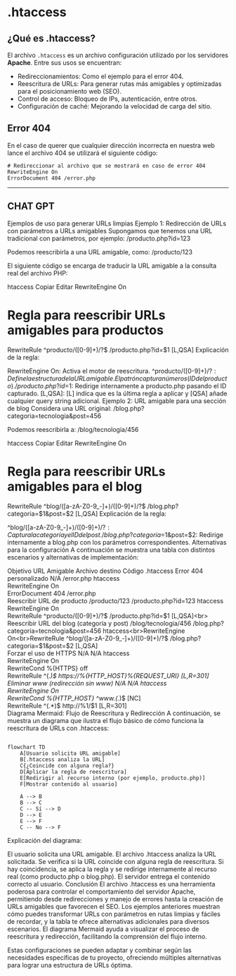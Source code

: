 # .htaccess
## ¿Qué es .htaccess?
El archivo  `.htaccess` es un archivo configuración utilizado por los servidores **Apache**.
Entre sus usos se encuentran:

- Redireccionamientos: Como el ejemplo para el error 404.
- Reescritura de URLs: Para generar rutas más amigables y optimizadas para el posicionamiento web (SEO).
- Control de acceso: Bloqueo de IPs, autenticación, entre otros.
- Configuración de caché: Mejorando la velocidad de carga del sitio.



## Error 404
En el caso de querer que cualquier dirección incorrecta en nuestra web lance el archivo 404 se utilizará el siguiente código:

```htaccess
# Redireccionar al archivo que se mostrará en caso de error 404
RewriteEngine On
ErrorDocument 404 /error.php
```




------

CHAT GPT
----

Ejemplos de uso para generar URLs limpias
Ejemplo 1: Redirección de URLs con parámetros a URLs amigables
Supongamos que tenemos una URL tradicional con parámetros, por ejemplo:
/producto.php?id=123

Podemos reescribirla a una URL amigable, como:
/producto/123


El siguiente código se encarga de traducir la URL amigable a la consulta real del archivo PHP:

htaccess
Copiar
Editar
RewriteEngine On

# Regla para reescribir URLs amigables para productos
RewriteRule ^producto/([0-9]+)/?$ /producto.php?id=$1 [L,QSA]
Explicación de la regla:

RewriteEngine On: Activa el motor de reescritura.
^producto/([0-9]+)/?$: Define la estructura de la URL amigable. El patrón captura números (ID del producto).
/producto.php?id=$1: Redirige internamente a producto.php pasando el ID capturado.
[L,QSA]: [L] indica que es la última regla a aplicar y [QSA] añade cualquier query string adicional.
Ejemplo 2: URL amigable para una sección de blog
Considera una URL original:
/blog.php?categoria=tecnologia&post=456

Podemos reescribirla a:
/blog/tecnologia/456

htaccess
Copiar
Editar
RewriteEngine On

# Regla para reescribir URLs amigables para el blog
RewriteRule ^blog/([a-zA-Z0-9_-]+)/([0-9]+)/?$ /blog.php?categoria=$1&post=$2 [L,QSA]
Explicación de la regla:

^blog/([a-zA-Z0-9_-]+)/([0-9]+)/?$: Captura la categoría y el ID del post.
/blog.php?categoria=$1&post=$2: Redirige internamente a blog.php con los parámetros correspondientes.
Alternativas para la configuración
A continuación se muestra una tabla con distintos escenarios y alternativas de implementación:

Objetivo	URL Amigable	Archivo destino	Código .htaccess
Error 404 personalizado	N/A	/error.php	htaccess<br>RewriteEngine On<br>ErrorDocument 404 /error.php<br>
Reescribir URL de producto	/producto/123	/producto.php?id=123	htaccess<br>RewriteEngine On<br>RewriteRule ^producto/([0-9]+)/?$ /producto.php?id=$1 [L,QSA]<br>
Reescribir URL del blog (categoría y post)	/blog/tecnologia/456	/blog.php?categoria=tecnologia&post=456	htaccess<br>RewriteEngine On<br>RewriteRule ^blog/([a-zA-Z0-9_-]+)/([0-9]+)/?$ /blog.php?categoria=$1&post=$2 [L,QSA]<br>
Forzar el uso de HTTPS	N/A	N/A	htaccess<br>RewriteEngine On<br>RewriteCond %{HTTPS} off<br>RewriteRule ^(.*)$ https://%{HTTP_HOST}%{REQUEST_URI} [L,R=301]<br>
Eliminar www (redirección sin www)	N/A	N/A	htaccess<br>RewriteEngine On<br>RewriteCond %{HTTP_HOST} ^www\.(.*)$ [NC]<br>RewriteRule ^(.*)$ http://%1/$1 [L,R=301]<br>
Diagrama Mermaid: Flujo de Reescritura y Redirección
A continuación, se muestra un diagrama que ilustra el flujo básico de cómo funciona la reescritura de URLs con .htaccess:

```mermaid

flowchart TD
    A[Usuario solicita URL amigable]
    B[.htaccess analiza la URL]
    C{¿Coincide con alguna regla?}
    D[Aplicar la regla de reescritura]
    E[Redirigir al recurso interno (por ejemplo, producto.php)]
    F[Mostrar contenido al usuario]
    
    A --> B
    B --> C
    C -- Sí --> D
    D --> E
    E --> F
    C -- No --> F

```    
Explicación del diagrama:

El usuario solicita una URL amigable.
El archivo .htaccess analiza la URL solicitada.
Se verifica si la URL coincide con alguna regla de reescritura.
Si hay coincidencia, se aplica la regla y se redirige internamente al recurso real (como producto.php o blog.php).
El servidor entrega el contenido correcto al usuario.
Conclusión
El archivo .htaccess es una herramienta poderosa para controlar el comportamiento del servidor Apache, permitiendo desde redirecciones y manejo de errores hasta la creación de URLs amigables que favorecen el SEO. Los ejemplos anteriores muestran cómo puedes transformar URLs con parámetros en rutas limpias y fáciles de recordar, y la tabla te ofrece alternativas adicionales para diversos escenarios. El diagrama Mermaid ayuda a visualizar el proceso de reescritura y redirección, facilitando la comprensión del flujo interno.

Estas configuraciones se pueden adaptar y combinar según las necesidades específicas de tu proyecto, ofreciendo múltiples alternativas para lograr una estructura de URLs óptima.
